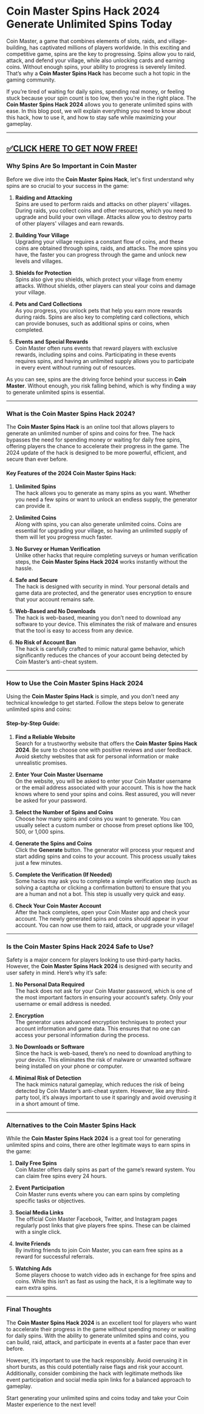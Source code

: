# **Coin Master Spins Hack 2024 Generate Unlimited Spins Today**

Coin Master, a game that combines elements of slots, raids, and village-building, has captivated millions of players worldwide. In this exciting and competitive game, spins are the key to progressing. Spins allow you to raid, attack, and defend your village, while also unlocking cards and earning coins. Without enough spins, your ability to progress is severely limited. That’s why a **Coin Master Spins Hack** has become such a hot topic in the gaming community.

If you’re tired of waiting for daily spins, spending real money, or feeling stuck because your spin count is too low, then you're in the right place. The **Coin Master Spins Hack 2024** allows you to generate unlimited spins with ease. In this blog post, we will explain everything you need to know about this hack, how to use it, and how to stay safe while maximizing your gameplay.

--------------------------------------------
[✅CLICK HERE TO GET NOW FREE!](https://freeforyou.xyz/coinmaster)
--------------------------------------------
### **Why Spins Are So Important in Coin Master**

Before we dive into the **Coin Master Spins Hack**, let's first understand why spins are so crucial to your success in the game:

1. **Raiding and Attacking**  
   Spins are used to perform raids and attacks on other players' villages. During raids, you collect coins and other resources, which you need to upgrade and build your own village. Attacks allow you to destroy parts of other players' villages and earn rewards.

2. **Building Your Village**  
   Upgrading your village requires a constant flow of coins, and these coins are obtained through spins, raids, and attacks. The more spins you have, the faster you can progress through the game and unlock new levels and villages.

3. **Shields for Protection**  
   Spins also give you shields, which protect your village from enemy attacks. Without shields, other players can steal your coins and damage your village.

4. **Pets and Card Collections**  
   As you progress, you unlock pets that help you earn more rewards during raids. Spins are also key to completing card collections, which can provide bonuses, such as additional spins or coins, when completed.

5. **Events and Special Rewards**  
   Coin Master often runs events that reward players with exclusive rewards, including spins and coins. Participating in these events requires spins, and having an unlimited supply allows you to participate in every event without running out of resources.

As you can see, spins are the driving force behind your success in **Coin Master**. Without enough, you risk falling behind, which is why finding a way to generate unlimited spins is essential.

---

### **What is the Coin Master Spins Hack 2024?**

The **Coin Master Spins Hack** is an online tool that allows players to generate an unlimited number of spins and coins for free. The hack bypasses the need for spending money or waiting for daily free spins, offering players the chance to accelerate their progress in the game. The 2024 update of the hack is designed to be more powerful, efficient, and secure than ever before.

#### **Key Features of the 2024 Coin Master Spins Hack:**

1. **Unlimited Spins**  
   The hack allows you to generate as many spins as you want. Whether you need a few spins or want to unlock an endless supply, the generator can provide it.

2. **Unlimited Coins**  
   Along with spins, you can also generate unlimited coins. Coins are essential for upgrading your village, so having an unlimited supply of them will let you progress much faster.

3. **No Survey or Human Verification**  
   Unlike other hacks that require completing surveys or human verification steps, the **Coin Master Spins Hack 2024** works instantly without the hassle.

4. **Safe and Secure**  
   The hack is designed with security in mind. Your personal details and game data are protected, and the generator uses encryption to ensure that your account remains safe.

5. **Web-Based and No Downloads**  
   The hack is web-based, meaning you don’t need to download any software to your device. This eliminates the risk of malware and ensures that the tool is easy to access from any device.

6. **No Risk of Account Ban**  
   The hack is carefully crafted to mimic natural game behavior, which significantly reduces the chances of your account being detected by Coin Master’s anti-cheat system.

---

### **How to Use the Coin Master Spins Hack 2024**

Using the **Coin Master Spins Hack** is simple, and you don’t need any technical knowledge to get started. Follow the steps below to generate unlimited spins and coins:

#### **Step-by-Step Guide:**

1. **Find a Reliable Website**  
   Search for a trustworthy website that offers the **Coin Master Spins Hack 2024**. Be sure to choose one with positive reviews and user feedback. Avoid sketchy websites that ask for personal information or make unrealistic promises.

2. **Enter Your Coin Master Username**  
   On the website, you will be asked to enter your Coin Master username or the email address associated with your account. This is how the hack knows where to send your spins and coins. Rest assured, you will never be asked for your password.

3. **Select the Number of Spins and Coins**  
   Choose how many spins and coins you want to generate. You can usually select a custom number or choose from preset options like 100, 500, or 1,000 spins.

4. **Generate the Spins and Coins**  
   Click the **Generate** button. The generator will process your request and start adding spins and coins to your account. This process usually takes just a few minutes.

5. **Complete the Verification (If Needed)**  
   Some hacks may ask you to complete a simple verification step (such as solving a captcha or clicking a confirmation button) to ensure that you are a human and not a bot. This step is usually very quick and easy.

6. **Check Your Coin Master Account**  
   After the hack completes, open your Coin Master app and check your account. The newly generated spins and coins should appear in your account. You can now use them to raid, attack, or upgrade your village!

---

### **Is the Coin Master Spins Hack 2024 Safe to Use?**

Safety is a major concern for players looking to use third-party hacks. However, the **Coin Master Spins Hack 2024** is designed with security and user safety in mind. Here’s why it’s safe:

1. **No Personal Data Required**  
   The hack does not ask for your Coin Master password, which is one of the most important factors in ensuring your account’s safety. Only your username or email address is needed.

2. **Encryption**  
   The generator uses advanced encryption techniques to protect your account information and game data. This ensures that no one can access your personal information during the process.

3. **No Downloads or Software**  
   Since the hack is web-based, there’s no need to download anything to your device. This eliminates the risk of malware or unwanted software being installed on your phone or computer.

4. **Minimal Risk of Detection**  
   The hack mimics natural gameplay, which reduces the risk of being detected by Coin Master’s anti-cheat system. However, like any third-party tool, it’s always important to use it sparingly and avoid overusing it in a short amount of time.

---

### **Alternatives to the Coin Master Spins Hack**

While the **Coin Master Spins Hack 2024** is a great tool for generating unlimited spins and coins, there are other legitimate ways to earn spins in the game:

1. **Daily Free Spins**  
   Coin Master offers daily spins as part of the game’s reward system. You can claim free spins every 24 hours.

2. **Event Participation**  
   Coin Master runs events where you can earn spins by completing specific tasks or objectives.

3. **Social Media Links**  
   The official Coin Master Facebook, Twitter, and Instagram pages regularly post links that give players free spins. These can be claimed with a single click.

4. **Invite Friends**  
   By inviting friends to join Coin Master, you can earn free spins as a reward for successful referrals.

5. **Watching Ads**  
   Some players choose to watch video ads in exchange for free spins and coins. While this isn’t as fast as using the hack, it is a legitimate way to earn extra spins.

---

### **Final Thoughts**

The **Coin Master Spins Hack 2024** is an excellent tool for players who want to accelerate their progress in the game without spending money or waiting for daily spins. With the ability to generate unlimited spins and coins, you can build, raid, attack, and participate in events at a faster pace than ever before.

However, it’s important to use the hack responsibly. Avoid overusing it in short bursts, as this could potentially raise flags and risk your account. Additionally, consider combining the hack with legitimate methods like event participation and social media spin links for a balanced approach to gameplay.

Start generating your unlimited spins and coins today and take your Coin Master experience to the next level!
